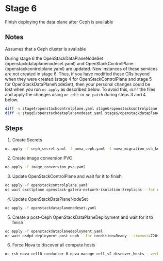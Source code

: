 # Stage 6

Finish deploying the data plane after Ceph is available

## Notes

Assumes that a Ceph cluster is available

During stage 6 the OpenStackDataPlaneNodeSet (openstackdataplanenodeset.yaml)
and OpenStackControlPlane (openstackcontrolplane.yaml) are updated. New instances
of these services are not created in stage 6. Thus, if you have modified these CRs
beyond when they were created (stage 4 for OpenStackControlPlane and stage 5 for
OpenStackDataPlaneNodeSet), then your personal changes could be lost when you run
`oc apply` as described below. To avoid this, `diff` the files and apply the changes
using `oc edit` or `oc patch` during steps 3 and 4 below.

```bash
diff -u stage4/openstackcontrolplane.yaml stage6/openstackcontrolplane.yaml
diff -u stage5/openstackdataplanenodeset.yaml stage6/openstackdataplanenodeset.yaml
```

## Steps

1. Create Secrets
```bash
oc apply -f ceph_secret.yaml -f nova_ceph.yaml -f nova_migration_ssh_key.yaml
```
2. Create image conversion PVC
```bash
oc apply -f image_conversion_pvc.yaml
```
3. Update OpenStackControlPlane and wait for it to finish
```bash
oc apply -f openstackcontrolplane.yaml
oc wait osctlplane openstack-galera-network-isolation-3replicas --for condition=Ready --timeout=300s
```
4. Update OpenStackDataPlaneNodeSet
```bash
oc apply -f openstackdataplanenodeset.yaml
```
5. Create a post-Ceph OpenStackDataPlaneDeployment and wait for it to finish
```bash
oc apply -f openstackdataplanedeployment.yaml
oc wait osdpd deployment-post-ceph --for condition=Ready --timeout=720s
```
6. Force Nova to discover all compute hosts
```bash
oc rsh nova-cell0-conductor-0 nova-manage cell_v2 discover_hosts --verbose
```
